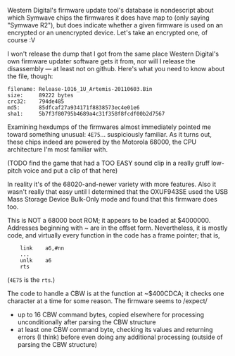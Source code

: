 Western Digital's firmware update tool's database is nondescript about which Symwave chips the firmwares it does have map to (only saying "Symwave R2"), but does indicate whether a given firmware is used on an encrypted or an unencrypted device. Let's take an encrypted one, of course :V

I won't release the dump that I got from the same place Western Digital's own firmware updater software gets it from, nor will I release the disassembly — at least not on github. Here's what you need to know about the file, though:

```
filename: Release-1016_1U_Artemis-20110603.Bin
size:     89222 bytes
crc32:    794de485
md5:      85dfcaf27a934171f8838573ec4e01e6
sha1:     5b7f3f80795b4689a4c31f358f8fcdf00b2d7567
```

Examining hexdumps of the firmwares almost immediately pointed me toward something unusual: `4E75`... suspiciously familiar. As it turns out, these chips indeed are powered by the Motorola 68000, the CPU architecture I'm most familiar with.

(TODO find the game that had a TOO EASY sound clip in a really gruff low-pitch voice and put a clip of that here)

In reality it's of the 68020-and-newer variety with more features. Also it wasn't really that easy until I determined that the OXUF943SE used the USB Mass Storage Device Bulk-Only mode and found that this firmware does too.

This is NOT a 68000 boot ROM; it appears to be loaded at $4000000. Addresses beginning with ~ are in the offset form. Nevertheless, it is mostly code, and virtually every function in the code has a frame pointer; that is,
```
	link	a6,#nn
	...
	unlk	a6
	rts
```
(`4E75` is the `rts`.)

The code to handle a CBW is at the function at ~$400CDCA; it checks one character at a time for some reason. The firmware seems to /expect/
- up to 16 CBW command bytes, copied elsewhere for processing unconditionally after parsing the CBW structure
- at least one CBW command byte, checking its values and returning errors (I think) before even doing any additional processing (outside of parsing the CBW structure)
